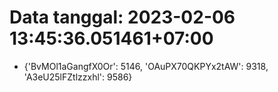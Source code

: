 # Data tanggal: 2023-02-06 13:45:36.051461+07:00

* {'BvMOl1aGangfX0Or': 5146, 'OAuPX70QKPYx2tAW': 9318, 'A3eU25lFZtlzzxhl': 9586}

